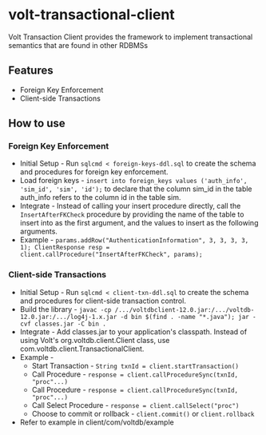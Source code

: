# volt-transactional-client
Volt Transaction Client provides the framework to implement transactional semantics that are found in other RDBMSs

## Features
* Foreign Key Enforcement
* Client-side Transactions

## How to use

### Foreign Key Enforcement
* Initial Setup - Run `sqlcmd < foreign-keys-ddl.sql` to create the schema and procedures for foreign key enforcement.
* Load foreign keys - `insert into foreign_keys values ('auth_info', 'sim_id', 'sim', 'id');` to declare that the column sim_id in the table auth_info refers to the column id in the table sim.
* Integrate - Instead of calling your insert procedure directly, call the `InsertAfterFKCheck` procedure by providing the name of the table to insert into as the first argument, and the values to insert as the following arguments.
* Example - `params.addRow("AuthenticationInformation", 3, 3, 3, 3, 1);
		ClientResponse resp = client.callProcedure("InsertAfterFKCheck", params);`

### Client-side Transactions
* Initial Setup - Run `sqlcmd < client-txn-ddl.sql` to create the schema and procedures for client-side transaction control.
* Build the library - `javac -cp /.../voltdbclient-12.0.jar:/.../voltdb-12.0.jar:/.../log4j-1.x.jar -d bin $(find . -name "*.java"); jar -cvf classes.jar -C bin .`
* Integrate - Add classes.jar to your application's classpath. Instead of using Volt's org.voltdb.client.Client class, use com.voltdb.client.TransactionalClient.
* Example -
  * Start Transaction - `String txnId = client.startTransaction()`
  * Call Procedure - `response = client.callProcedureSync(txnId, "proc"...)`
  * Call Procedure - `response = client.callProcedureSync(txnId, "proc"...)`
  * Call Select Procedure - `response = client.callSelect("proc")`
  * Choose to commit or rollback - `client.commit()` or `client.rollback`
* Refer to example in client/com/voltdb/example
